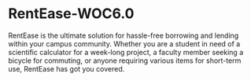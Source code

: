 # RentEase-WOC6.0
RentEase is the ultimate solution for hassle-free borrowing and lending within your campus community. Whether you are a student in need of a scientific calculator for a week-long project, a faculty member seeking a bicycle for commuting, or anyone requiring various items for short-term use, RentEase has got you covered.
